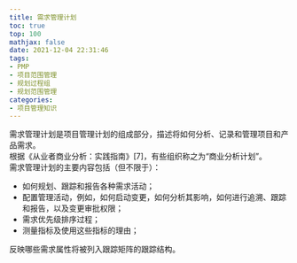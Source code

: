 ```yaml
---
title: 需求管理计划
toc: true
top: 100
mathjax: false
date: 2021-12-04 22:31:46
tags:
- PMP
- 项目范围管理
- 规划过程组
- 规划范围管理
categories:
- 项目管理知识
---
```

需求管理计划是项目管理计划的组成部分，描述将如何分析、记录和管理项目和产品需求。  
根据《从业者商业分析：实践指南》[7]，有些组织称之为“商业分析计划”。  
需求管理计划的主要内容包括（但不限于）：

- 如何规划、跟踪和报告各种需求活动；
- 配置管理活动，例如，如何启动变更，如何分析其影响，如何进行追溯、跟踪和报告，以及变更审批权限；
- 需求优先级排序过程；
- 测量指标及使用这些指标的理由；  

反映哪些需求属性将被列入跟踪矩阵的跟踪结构。
